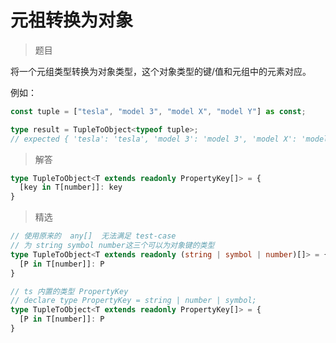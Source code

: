 # 元祖转换为对象

<BtnGroup 
  issue="https://tsch.js.org/11/solutions"
  answer="https://github.com/type-challenges/type-challenges/issues/31849"
/>

> 题目

将一个元组类型转换为对象类型，这个对象类型的键/值和元组中的元素对应。

例如：

```ts
const tuple = ["tesla", "model 3", "model X", "model Y"] as const;

type result = TupleToObject<typeof tuple>; 
// expected { 'tesla': 'tesla', 'model 3': 'model 3', 'model X': 'model X', 'model Y': 'model Y'}
```

> 解答

```ts
type TupleToObject<T extends readonly PropertyKey[]> = {
  [key in T[number]]: key
}
```

> 精选

<BtnGroup 
  featured="https://github.com/type-challenges/type-challenges/issues/5896"
/>

```ts
// 使用原来的  any[]  无法满足 test-case
// 为 string symbol number这三个可以为对象键的类型
type TupleToObject<T extends readonly (string | symbol | number)[]> = {
  [P in T[number]]: P
}

// ts 内置的类型 PropertyKey
// declare type PropertyKey = string | number | symbol;
type TupleToObject<T extends readonly PropertyKey[]> = {
  [P in T[number]]: P
}
```